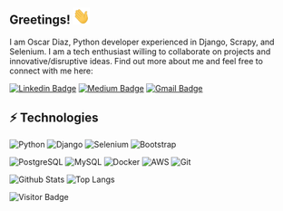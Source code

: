 ## Greetings! <img src="https://raw.githubusercontent.com/oscargdi/oscargdi/main/wave.gif" width="30px">

I am Oscar Diaz, Python developer experienced in Django, Scrapy, and Selenium. I am a tech enthusiast willing to collaborate on projects and innovative/disruptive ideas. Find out more about me and feel free to connect with me here:

[![Linkedin Badge](https://img.shields.io/badge/LinkedIn-blue?style=flat&logo=linkedin&labelColor=blue&link=https://www.linkedin.com/in/oscar-diaz-iberico/)](https://www.linkedin.com/in/oscar-diaz-iberico/)
[![Medium Badge](https://img.shields.io/badge/-Medium-black?style=flat&logo=medium&link=https://oscargdi.medium.com/)](https://oscargdi.medium.com/)
[![Gmail Badge](https://img.shields.io/badge/-Gmail-red?style=flat&logo=gmail&logoColor=white&link=mailto:oscargdi22@gmail.com)](mailto:oscargdi22@gmail.com)

## ⚡ Technologies

![Python](https://img.shields.io/badge/-Python-3776ab?style=flat-square&logo=Python&logoColor=ffd343)
![Django](https://img.shields.io/badge/-Django-darkgreen?style=flat-square&logo=django)
![Selenium](https://img.shields.io/badge/-Selenium-gray?style=flat-square&logo=selenium&logoColor=white)
![Bootstrap](https://img.shields.io/badge/-Bootstrap-563D7C?style=flat-square&logo=bootstrap&logoColor=white)

![PostgreSQL](https://img.shields.io/badge/-PostgreSQL-336791?style=flat-square&logo=postgresql&logoColor=white)
![MySQL](https://img.shields.io/badge/-MySQL-white?style=flat-square&logo=mysql)
![Docker](https://img.shields.io/badge/-Docker-0db7ed?style=flat-square&logo=docker&logoColor=white)
![AWS](https://img.shields.io/badge/AWS-232F3E?style=flat-square&logo=amazon-aws)
![Git](https://img.shields.io/badge/-Git-black?style=flat-square&logo=git)

![Github Stats](https://github-readme-stats.vercel.app/api?username=oscargdi&count_private=true&show_icons=true&include_all_commits=true&hide=issues,contribs)
![Top Langs](https://github-readme-stats.vercel.app/api/top-langs/?username=oscargdi&exclude_repo=oscargdi.github.io&layout=compact&langs_count=10)

![Visitor Badge](https://visitor-badge.laobi.icu/badge?page_id=oscargdi.oscargdi)